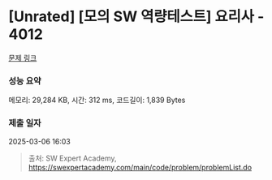 # [Unrated] [모의 SW 역량테스트] 요리사 - 4012 

[문제 링크](https://swexpertacademy.com/main/code/problem/problemDetail.do?contestProbId=AWIeUtVakTMDFAVH) 

### 성능 요약

메모리: 29,284 KB, 시간: 312 ms, 코드길이: 1,839 Bytes

### 제출 일자

2025-03-06 16:03



> 출처: SW Expert Academy, https://swexpertacademy.com/main/code/problem/problemList.do